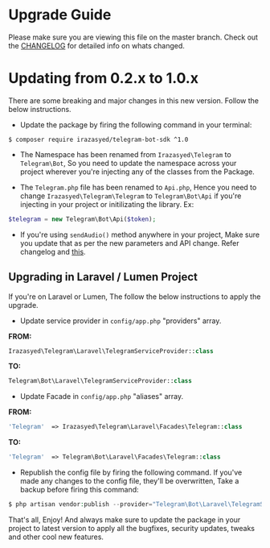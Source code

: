 Upgrade Guide
=============

Please make sure you are viewing this file on the master branch. Check out the [CHANGELOG](https://github.com/irazasyed/telegram-bot-sdk/blob/master/CHANGELOG.md) for detailed info on whats changed.

# Updating from 0.2.x to 1.0.x

There are some breaking and major changes in this new version. Follow the below instructions.

- Update the package by firing the following command in your terminal:

```
$ composer require irazasyed/telegram-bot-sdk ^1.0
```

- The Namespace has been renamed from `Irazasyed\Telegram` to `Telegram\Bot`, So you need to update the namespace across your project wherever you're injecting any of the classes from the Package.

- The `Telegram.php` file has been renamed to `Api.php`, Hence you need to change `Irazasyed\Telegram\Telegram` to `Telegram\Bot\Api` if you're injecting in your project or initilizating the library. Ex:

```php
$telegram = new Telegram\Bot\Api($token);
```

- If you're using `sendAudio()` method anywhere in your project, Make sure you update that as per the new parameters and API change. Refer changelog and [this](https://github.com/irazasyed/telegram-bot-sdk/blob/master/src/Api.php#L297-L324).

## Upgrading in Laravel / Lumen Project
If you're on Laravel or Lumen, The follow the below instructions to apply the upgrade.

- Update service provider in `config/app.php` "providers" array.

**FROM:** 

```php
Irazasyed\Telegram\Laravel\TelegramServiceProvider::class
```

**TO:**

```php
Telegram\Bot\Laravel\TelegramServiceProvider::class
```

- Update Facade in `config/app.php` "aliases" array.

**FROM:**

```php
'Telegram'  => Irazasyed\Telegram\Laravel\Facades\Telegram::class
```

**TO:**

```php
'Telegram'  => Telegram\Bot\Laravel\Facades\Telegram::class
```

- Republish the config file by firing the following command. If you've made any changes to the config file, they'll be overwritten, Take a backup before firing this command:

```php
$ php artisan vendor:publish --provider="Telegram\Bot\Laravel\TelegramServiceProvider" --force
```

That's all, Enjoy! And always make sure to update the package in your project to latest version to apply all the bugfixes, security updates, tweaks and other cool new features.


